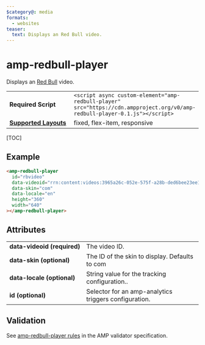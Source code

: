 ```yaml
---
$category@: media
formats:
  - websites
teaser:
  text: Displays an Red Bull video.
---
```


<!---
Copyright 2019 The AMP HTML Authors. All Rights Reserved.

Licensed under the Apache License, Version 2.0 (the "License");
you may not use this file except in compliance with the License.
You may obtain a copy of the License at

      http://www.apache.org/licenses/LICENSE-2.0

Unless required by applicable law or agreed to in writing, software
distributed under the License is distributed on an "AS-IS" BASIS,
WITHOUT WARRANTIES OR CONDITIONS OF ANY KIND, either express or implied.
See the License for the specific language governing permissions and
limitations under the License.
-->

# amp-redbull-player

Displays an <a href="https://www.redbull.com/">Red Bull</a> video.

<table>
  <tr>
    <td width="40%"><strong>Required Script</strong></td>
    <td><code>&lt;script async custom-element="amp-redbull-player" src="https://cdn.ampproject.org/v0/amp-redbull-player-0.1.js">&lt;/script></code></td>
  </tr>
  <tr>
    <td class="col-fourty"><strong><a href="https://amp.dev/documentation/guides-and-tutorials/develop/style_and_layout/control_layout">Supported Layouts</a></strong></td>
    <td>fixed, flex-item, responsive</td>
  </tr>
</table>

[TOC]

## Example

```html
<amp-redbull-player
  id="rbvideo"
  data-videoid="rrn:content:videos:3965a26c-052e-575f-a28b-ded6bee23ee1:en-INT"
  data-skin="com"
  data-locale="en"
  height="360"
  width="640"
></amp-redbull-player>
```

## Attributes

<table>
  <tr>
    <td width="40%"><strong>data-videoid (required)</strong></td>
    <td>The video ID</a>.</td>
  </tr>
  <tr>
    <td width="40%"><strong>data-skin (optional)</strong></td>
    <td>The ID of the skin to display. Defaults to com</td>
  </tr>
  <tr>
    <td width="40%"><strong>data-locale (optional)</strong></td>
    <td>String value for the tracking configuration.</a>.</td>
  </tr>
  <tr>
    <td width="40%"><strong>id (optional)</strong></td>
    <td>Selector for an amp-analytics triggers configuration.</td>
  </tr>
</table>

## Validation

See [amp-redbull-player rules](https://github.com/ampproject/amphtml/blob/master/extensions/amp-redbull-player/validator-amp-player-player.protoascii) in the AMP validator specification.
